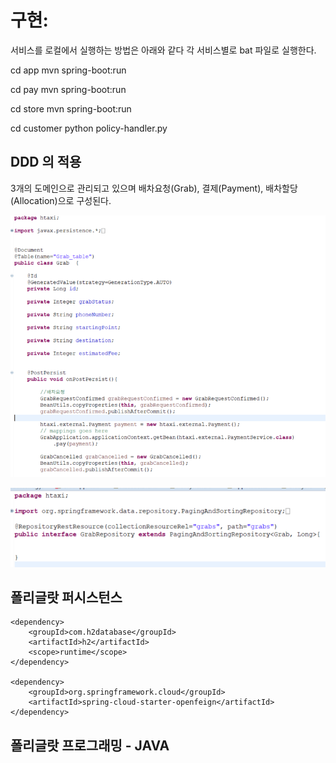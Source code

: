 # 구현:

서비스를 로컬에서 실행하는 방법은 아래와 같다 
각 서비스별로 bat 파일로 실행한다. 

cd app
mvn spring-boot:run

cd pay
mvn spring-boot:run 

cd store
mvn spring-boot:run  

cd customer
python policy-handler.py 


## DDD 의 적용
3개의 도메인으로 관리되고 있으며 배차요청(Grab), 결제(Payment), 배차할당(Allocation)으로 구성된다.

![DDD](https://github.com/MANI907/H-Taxi/blob/main/Images/%EC%9D%B4%EB%AF%B8%EC%A7%80%205.png?raw=true)


![DDD_2](https://github.com/MANI907/H-Taxi/blob/main/Images/%EC%9D%B4%EB%AF%B8%EC%A7%80%206.png?raw=true)



## 폴리글랏 퍼시스턴스

```
<dependency>
	<groupId>com.h2database</groupId>
	<artifactId>h2</artifactId>
	<scope>runtime</scope>
</dependency>

<dependency>
	<groupId>org.springframework.cloud</groupId>
	<artifactId>spring-cloud-starter-openfeign</artifactId>
</dependency>

```


## 폴리글랏 프로그래밍 - JAVA



